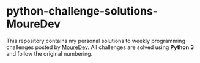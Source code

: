 # python-challenge-solutions-MoureDev
This repository contains my personal solutions to weekly programming challenges posted by [MoureDev](https://retosdeprogramacion.com/ejercicios).   All challenges are solved using **Python 3** and follow the original numbering.
